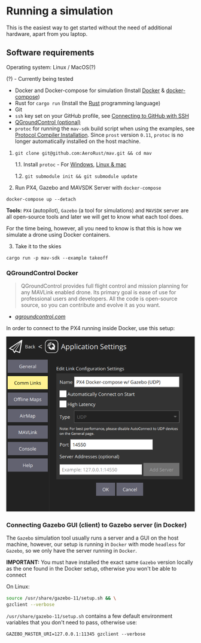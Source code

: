 # Running a simulation

This is the easiest way to get started without the need of additional hardware,
apart from you laptop.

## Software requirements

Operating system: Linux / MacOS(?)

(?) - Currently being tested

- Docker and Docker-compose for simulation (Install [Docker][install-docker] & [docker-compose][install-docker-compose])
- Rust for `cargo run` (Install the [Rust][install-rust] programming language)
- Git
- `ssh` key set on your GitHub profile, see [Connecting to GitHub with SSH][github-ssh]
- [QGroundControl (optional)](#qgroundcontrol-docker)
- `protoc` for running the `mav-sdk` build script when using the examples, see [Protocol Compiler Installation][install-protoc]. Since `prost` version `0.11`, `protoc` is no longer automatically installed on the host machine.

1. `git clone git@github.com:AeroRust/mav.git && cd mav`

    1.1. Install `protoc` - For [Windows](https://www.geeksforgeeks.org/how-to-install-protocol-buffers-on-windows/), [Linux & mac](https://grpc.io/docs/protoc-installation/)

    1.2. `git submodule init && git submodule update`


2. Run PX4, Gazebo and MAVSDK Server with `docker-compose`


```
docker-compose up --detach
```

**Tools:** `PX4` (autopilot), `Gazebo` (a tool for simulations) and `MAVSDK` server are all open-source tools and later we will get to know what each tool does.

For the time being, however, all you need to know is that this is how we simulate a drone using Docker containers.

3. Take it to the skies

```
cargo run -p mav-sdk --example takeoff
```

### QGroundControl Docker

> QGroundControl provides full flight control and mission planning for any MAVLink enabled drone. Its primary goal is ease of use for professional users and developers. All the code is open-source source, so you can contribute and evolve it as you want.
- _[qgroundcontrol.com][qgroundcontrol]_

In order to connect to the PX4 running inside Docker, use this setup:

![The setup required to connect QGroundControl to the MAVLink running in Docker](images/QGroundControl_Docker.png)

### Connecting Gazebo GUI (client) to Gazebo server (in Docker)

The `Gazebo` simulation tool usually runs a server and a GUI on the host machine,
however, our setup is running in `Docker` with mode `headless` for `Gazebo`,
so we only have the server running in `Docker`.

**IMPORTANT:** You must have installed the exact same `Gazebo` version locally as the one found in the Docker setup, otherwise you won't be able to connect

On Linux:

```bash
source /usr/share/gazebo-11/setup.sh && \
gzclient --verbose
```

`/usr/share/gazebo-11/setup.sh` contains a few default environment variables that you don't need to pass, otherwise use:

```
GAZEBO_MASTER_URI=127.0.0.1:11345 gzclient --verbose
```

[install-rust]: https://rustup.rs/
[install-protoc]: https://github.com/protocolbuffers/protobuf#protocol-compiler-installation
[install-docker]: https://docs.docker.com/engine/install/
[install-docker-compose]: https://docs.docker.com/compose/install/
[github-ssh]: https://docs.github.com/en/authentication/connecting-to-github-with-ssh
[qgroundcontrol]: http://qgroundcontrol.com